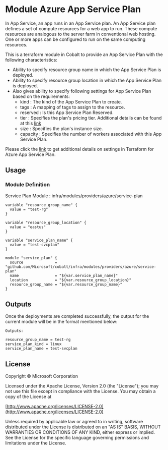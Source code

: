 # Module Azure App Service Plan

In App Service, an app runs in an App Service plan. An App Service plan defines a set of compute resources for a web app to run. These compute resources are analogous to the server farm in conventional web hosting. One or more apps can be configured to run on the same computing resources.

This is a terraform module in Cobalt to provide an App Service Plan with the following characteristics:

- Ability to specify resource group name in which the App Service Plan is deployed.
- Ability to specify resource group location in which the App Service Plan is deployed.
- Also gives ability to specify following settings for App Service Plan based on the requirements:
  - kind : The kind of the App Service Plan to create.
  - tags : A mapping of tags to assign to the resource.
  - reserved : Is this App Service Plan Reserved.
  - tier : Specifies the plan's pricing tier. Additional details can be found at this [link](https://docs.microsoft.com/en-us/azure/app-service/overview-hosting-plans)
  - size : Specifies the plan's instance size.
  - capacity : Specifies the number of workers associated with this App Service Plan.

Please click the [link](https://www.terraform.io/docs/providers/azurerm/r/app_service_plan.html#capacity) to get additional details on settings in Terraform for Azure App Service Plan.

## Usage

### Module Definition

Service Plan Module : infra/modules/providers/azure/service-plan

```
variable "resource_group_name" {
  value = "test-rg"
}

variable "resource_group_location" {
  value = "eastus"
}

variable "service_plan_name" {
  value = "test-svcplan"
}

module "service_plan" {
  source              = "github.com/Microsoft/cobalt/infra/modules/providers/azure/service-plan"
  name                = "${var.service_plan_name}"
  location            = "${var.resource_group_location}"
  resource_group_name = "${var.resource_group_name}"
}
```
## Outputs

Once the deployments are completed successfully, the output for the current module will be in the format mentioned below:

```
Outputs:

resource_group_name = test-rg
service_plan_kind = linux
service_plan_name = test-svcplan
```

## License
Copyright © Microsoft Corporation

Licensed under the Apache License, Version 2.0 (the "License");
you may not use this file except in compliance with the License.
You may obtain a copy of the License at 

[http://www.apache.org/licenses/LICENSE-2.0](http://www.apache.org/licenses/LICENSE-2.0)

Unless required by applicable law or agreed to in writing, software
distributed under the License is distributed on an "AS IS" BASIS,
WITHOUT WARRANTIES OR CONDITIONS OF ANY KIND, either express or implied.
See the License for the specific language governing permissions and
limitations under the License.